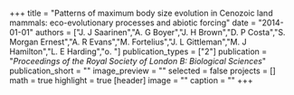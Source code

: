 +++
title = "Patterns of maximum body size evolution in Cenozoic land mammals: eco-evolutionary processes and abiotic forcing"
date = "2014-01-01"
authors = ["J. J Saarinen","A. G Boyer","J. H Brown","D. P Costa","S. Morgan Ernest","A. R Evans","M. Fortelius","J. L Gittleman","M. J Hamilton","L. E Harding","o. "]
publication_types = ["2"]
publication = "_Proceedings of the Royal Society of London B: Biological Sciences_"
publication_short = ""
image_preview = ""
selected = false
projects = []
math = true
highlight = true
[header]
image = ""
caption = ""
+++

